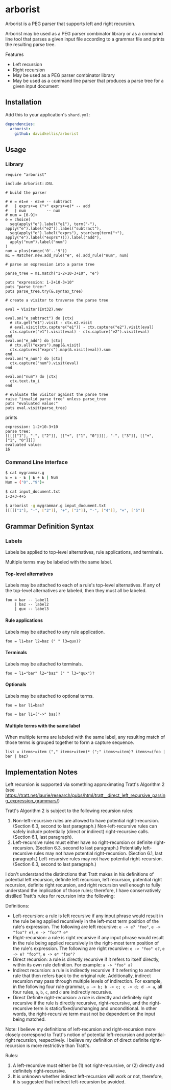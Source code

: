 # arborist

Arborist is a PEG parser that supports left and right recursion.

Arborist may be used as a PEG parser combinator library or as a command line tool that parses a given input file according to a grammar file and prints the resulting parse tree.

Features
- Left recursion
- Right recursion
- May be used as a PEG parser combinator library
- May be used as a command line parser that produces a parse tree for a given input document


## Installation

Add this to your application's `shard.yml`:

```yaml
dependencies:
  arborist:
    github: davidkellis/arborist
```


## Usage

### Library

```crystal
require "arborist"

include Arborist::DSL

# build the parser

# e = e1=e - e2=e -- subtract
#   | exprs+=e ("+" exprs+=e)* -- add
#   | num         -- num
# num = [0-9]+
e = choice(
  seq(apply("e").label("e1"), term("-"), apply("e").label("e2")).label("subtract"), 
  seq(apply("e").label("exprs"), star(seq(term("+"), apply("e").label("exprs")))).label("add"), 
  apply("num").label("num")
)
num = plus(range('0'..'9'))
m1 = Matcher.new.add_rule("e", e).add_rule("num", num)

# parse an expression into a parse tree

parse_tree = m1.match("1-2+10-3+10", "e")

puts "expression: 1-2+10-3+10"
puts "parse tree:"
puts parse_tree.try(&.syntax_tree)

# create a visitor to traverse the parse tree

eval = Visitor(Int32).new

eval.on("e_subtract") do |ctx|
  # ctx.get("e1").visit - ctx.e2.visit
  # eval.visit(ctx.capture("e1")) - ctx.capture("e2").visit(eval)
  ctx.capture("e1").visit(eval) - ctx.capture("e2").visit(eval)
end
eval.on("e_add") do |ctx|
  # ctx.all("exprs").map(&.visit)
  ctx.captures("exprs").map(&.visit(eval)).sum
end
eval.on("e_num") do |ctx|
  ctx.capture("num").visit(eval)
end

eval.on("num") do |ctx|
  ctx.text.to_i
end

# evaluate the visitor against the parse tree
raise "invalid parse tree" unless parse_tree
puts "evaluated value:"
puts eval.visit(parse_tree)
```

prints

```
expression: 1-2+10-3+10
parse tree:
[[[[["1"], "-", ["2"]], [["+", ["1", "0"]]]], "-", ["3"]], [["+", ["1", "0"]]]]
evaluated value:
16
```

### Command Line Interface

```bash
$ cat mygrammar.g
E = E - E | E + E | Num
Num = ("0".."9")+

$ cat input_document.txt
1-2+3-4+5

$ arborist -g mygrammar.g input_document.txt
[[[[["1"], "-", ["2"]], "+", ["3"]], "-", ["4"]], "+", ["5"]]
```


## Grammar Definition Syntax

### Labels

Labels be applied to top-level alternatives, rule applications, and terminals.

Multiple terms may be labeled with the same label.

#### Top-level alternatives

Labels may be attached to each of a rule's top-level alternatives.
If any of the top-level alternatives are labeled, then they must all be labeled.

```
foo = bar -- label1
    | baz -- label2
    | qux -- label3
```

#### Rule applications

Labels may be attached to any rule application.

```
foo = l1=bar l2=baz (" " l3=qux)?
```

#### Terminals

Labels may be attached to terminals.

```
foo = l1="bar" l2="baz" (" " l3="qux")?
```

#### Optionals

Labels may be attached to optional terms.

```
foo = bar l1=bas?
```

```
foo = bar l1=("->" bas)?
```

#### Multiple terms with the same label

When multiple terms are labeled with the same label, any resulting match of those terms is grouped together to form a capture sequence.

```
list = items+=item ("," items+=item)* (";" items+=item)? items+=(foo | bar | baz)
```

## Implementation Notes

Left recursion is supported via something approximating Tratt's Algorithm 2 (see https://tratt.net/laurie/research/pubs/html/tratt__direct_left_recursive_parsing_expression_grammars/)

Tratt's Algorithm 2 is subject to the following recursion rules:
1. Non-left-recursive rules are allowed to have potential right-recursion. (Section 6.3, second to last paragraph.)
   Non-left-recursive rules can safely include potentially (direct or indirect) right-recursive calls. (Section 6.1, last paragraph).
2. Left-recursive rules must either have no right-recursion or definite right-recursion. (Section 6.3, second to last paragraph.)
   Potentially left-recursive rules may not have potential right-recursion. (Section 6.1, last paragraph.)
   Left-resursive rules may not have potential right-recursion. (Section 6.3, second to last paragraph.)

I don't understand the distinctions that Tratt makes in his definitions of potential left recursion, definite left recursion, left recursion, potential right recursion, definite right recursion, and right recursion well enough to fully understand the implication of those rules; therefore, I have conservatively distilled Tratt's rules for recursion into the following:

Definitions:
- Left-recursion: a rule is left recursive if any input phrase would result in the rule being applied recursively in the left-most term position of the rule's expression. The following are left recursive: `e -> e? "foo"`, `e -> "foo"? e?`, `e -> "foo"? e*`
- Right-recursion: a rule is right recursive if any input phrase would result in the rule being applied recursively in the right-most term
position of the rule's expression. The following are right recursive: `e -> "foo" e?`, `e -> e? "foo"?`, `e -> e* "foo"?`
- Direct recursion: a rule is directly recursive if it refers to itself directly, within its own rule definition. For example: `a -> "foo" a?`
- Indirect recursion: a rule is indirectly recursive if it referring to another rule that then refers back to the original rule. Additionally, indirect recursion may pass through multiple levels of indirection. For example, in the following four rule grammar, `a -> b; b -> c; c -> d; d -> a`, all four rules, `a`, `b`, `c`, and `d` are indirectly recursive.
- Direct Definite right-recursion: a rule is directly and definitely right recursive if the rule is directly recursive, right-recursive, and the right-recursive term is static/fixed/unchanging and unconditional. In other words, the right-recursive term must not be dependent on the input being matched.

Note: I believe my definitions of left-recursion and right-recursion more closely correspond to Tratt's notion of potential left-recursion and potential-right recursion, respectively. I believe my definition of direct definite right-recursion is more restrictive than Tratt's.

Rules:
1. A left-recursive must either be (1) not right-recursive, or (2) directly and definitely right-recursive.
2. It is unknown whether indirect left-recursion will work or not, therefore, it is suggested that indirect left-recursion be avoided.
